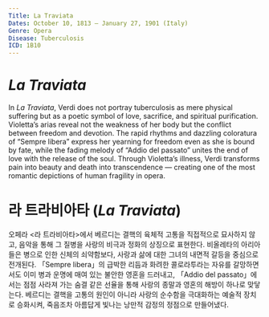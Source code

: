 ```yaml
---
Title: La Traviata
Dates: October 10, 1813 – January 27, 1901 (Italy)
Genre: Opera
Disease: Tuberculosis
ICD: 1B10
---
```


# *La Traviata*

In *La Traviata*, Verdi does not portray tuberculosis as mere physical suffering but as a poetic symbol of love, sacrifice, and spiritual purification. Violetta’s arias reveal not the weakness of her body but the conflict between freedom and devotion. The rapid rhythms and dazzling coloratura of “Sempre libera” express her yearning for freedom even as she is bound by fate, while the fading melody of “Addio del passato” unites the end of love with the release of the soul. Through Violetta’s illness, Verdi transforms pain into beauty and death into transcendence — creating one of the most romantic depictions of human fragility in opera.

# 라 트라비아타 (*La Traviata*)

오페라 <라 트라비아타>에서 베르디는 결핵의 육체적 고통을 직접적으로 묘사하지 않고, 음악을 통해 그 질병을 사랑의 비극과 정화의 상징으로 표현한다. 비올레타의 아리아들은 병으로 인한 신체의 쇠약함보다, 사랑과 삶에 대한 그녀의 내면적 갈등을 중심으로 전개된다. 「Sempre libera」의 급박한 리듬과 화려한 콜로라투라는 자유를 갈망하면서도 이미 병과 운명에 매여 있는 불안한 영혼을 드러내고, 「Addio del passato」에서는 점점 사라져 가는 숨결 같은 선율을 통해 사랑의 종말과 영혼의 해방이 하나로 맞닿는다. 베르디는 결핵을 고통의 원인이 아니라 사랑의 순수함을 극대화하는 예술적 장치로 승화시켜, 죽음조차 아름답게 빛나는 낭만적 감정의 정점으로 만들어냈다.
